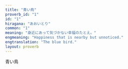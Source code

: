 ```yaml
---
title: "青い鳥"
proverb_id: "1"
id: "1"
hiragana: "あおいとり"
common: "1"
meaning: "身近にあって気づかない幸福のたとえ。"
engmeaning: "Happiness that is nearby but unnoticed."
engtranslation: "The blue bird."
layout: proverb
---
```


青い鳥
